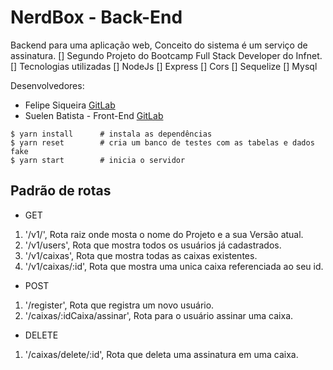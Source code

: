 # NerdBox - Back-End

Backend para uma aplicação web, Conceito do sistema é um serviço de assinatura.
[] Segundo Projeto do Bootcamp Full Stack Developer do Infnet.
    [] Tecnologias utilizadas
        [] NodeJs
        [] Express
        [] Cors
        [] Sequelize
        [] Mysql

Desenvolvedores:
- Felipe Siqueira [GitLab](https://gitlab.com/fsiq)
- Suelen Batista - Front-End [GitLab](https://gitlab.com/suelen.batista)

```console
$ yarn install      # instala as dependências
$ yarn reset        # cria um banco de testes com as tabelas e dados fake
$ yarn start        # inicia o servidor
```
## Padrão de rotas

- GET
1. '/v1/', Rota raiz onde mosta o nome do Projeto e a sua Versão atual.
2. '/v1/users', Rota que mostra todos os usuários já cadastrados. 
3. '/v1/caixas', Rota que mostra todas as caixas existentes.
4. '/v1/caixas/:id', Rota que mostra uma unica caixa referenciada ao seu id.

- POST
1. '/register', Rota que registra um novo usuário.
2. '/caixas/:idCaixa/assinar', Rota para o usuário assinar uma caixa.

- DELETE
1. '/caixas/delete/:id', Rota que deleta uma assinatura em uma caixa.
